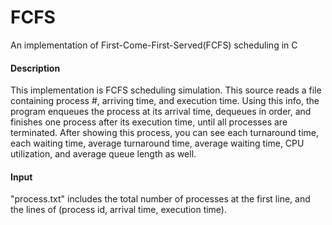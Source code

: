 # FCFS
An implementation of First-Come-First-Served(FCFS) scheduling in C  
  
#### Description  
This implementation is FCFS scheduling simulation. This source reads a file containing process #,
arriving time, and execution time. Using this info, the program enqueues the process at its arrival time,
dequeues in order, and finishes one process after its execution time, until all processes are terminated.
After showing this process, you can see each turnaround time, each waiting time,
average turnaround time, average waiting time, CPU utilization, and average queue length as well.  
  
#### Input  
"process.txt" includes the total number of processes at the first line, and 
the lines of (process id, arrival time, execution time).
